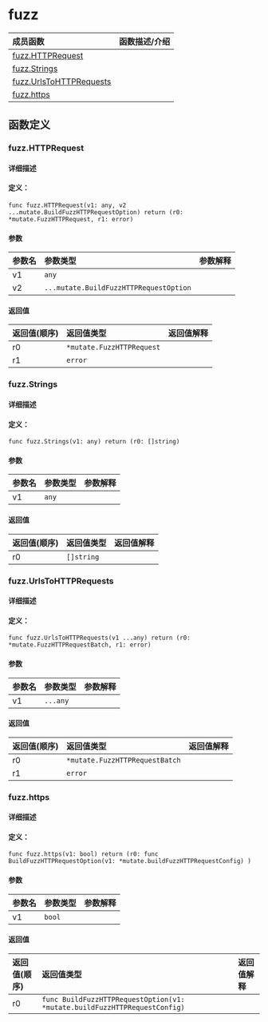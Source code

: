 # fuzz


|成员函数|函数描述/介绍|
|:------|:--------|
 | [fuzz.HTTPRequest](#fuzzhttprequest) |  |
 | [fuzz.Strings](#fuzzstrings) |  |
 | [fuzz.UrlsToHTTPRequests](#fuzzurlstohttprequests) |  |
 | [fuzz.https](#fuzzhttps) |  |




 



## 函数定义

### fuzz.HTTPRequest



#### 详细描述



#### 定义：

`func fuzz.HTTPRequest(v1: any, v2 ...mutate.BuildFuzzHTTPRequestOption) return (r0: *mutate.FuzzHTTPRequest, r1: error)`


#### 参数

|参数名|参数类型|参数解释|
|:-----------|:---------- |:-----------|
| v1 | `any` |   |
| v2 | `...mutate.BuildFuzzHTTPRequestOption` |   |





#### 返回值

|返回值(顺序)|返回值类型|返回值解释|
|:-----------|:---------- |:-----------|
| r0 | `*mutate.FuzzHTTPRequest` |   |
| r1 | `error` |   |


 
### fuzz.Strings



#### 详细描述



#### 定义：

`func fuzz.Strings(v1: any) return (r0: []string)`


#### 参数

|参数名|参数类型|参数解释|
|:-----------|:---------- |:-----------|
| v1 | `any` |   |





#### 返回值

|返回值(顺序)|返回值类型|返回值解释|
|:-----------|:---------- |:-----------|
| r0 | `[]string` |   |


 
### fuzz.UrlsToHTTPRequests



#### 详细描述



#### 定义：

`func fuzz.UrlsToHTTPRequests(v1 ...any) return (r0: *mutate.FuzzHTTPRequestBatch, r1: error)`


#### 参数

|参数名|参数类型|参数解释|
|:-----------|:---------- |:-----------|
| v1 | `...any` |   |





#### 返回值

|返回值(顺序)|返回值类型|返回值解释|
|:-----------|:---------- |:-----------|
| r0 | `*mutate.FuzzHTTPRequestBatch` |   |
| r1 | `error` |   |


 
### fuzz.https



#### 详细描述



#### 定义：

`func fuzz.https(v1: bool) return (r0: func BuildFuzzHTTPRequestOption(v1: *mutate.buildFuzzHTTPRequestConfig) )`


#### 参数

|参数名|参数类型|参数解释|
|:-----------|:---------- |:-----------|
| v1 | `bool` |   |





#### 返回值

|返回值(顺序)|返回值类型|返回值解释|
|:-----------|:---------- |:-----------|
| r0 | `func BuildFuzzHTTPRequestOption(v1: *mutate.buildFuzzHTTPRequestConfig) ` |   |


 


